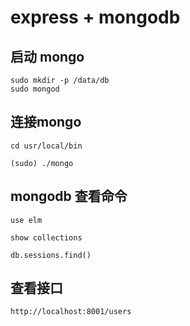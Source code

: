 # express + mongodb
## 启动 mongo

```
sudo mkdir -p /data/db
sudo mongod

```

## 连接mongo

```
cd usr/local/bin

(sudo) ./mongo

```

## mongodb 查看命令
```
use elm

show collections

db.sessions.find()

```
## 查看接口

```
http://localhost:8001/users
```